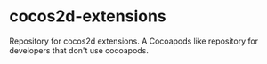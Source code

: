 cocos2d-extensions
==================

Repository for cocos2d extensions.
A Cocoapods like repository for developers that don't use cocoapods.
